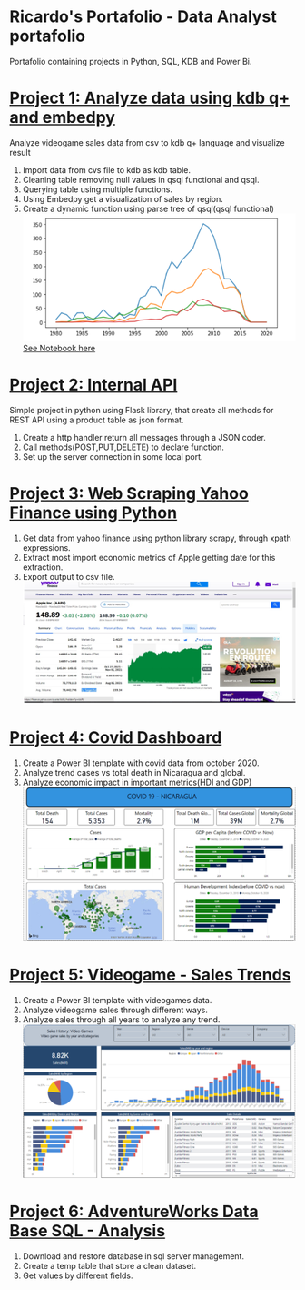 # Ricardo's Portafolio - Data Analyst portafolio

Portafolio containing projects in Python, SQL, KDB and Power Bi.

# [Project 1: Analyze data using kdb q+ and embedpy](https://github.com/MrRicardoAcuna7/KDBQ_analyze_videgames_sales_data)
Analyze videogame sales data from csv to kdb q+ language and visualize result

1. Import data from cvs file to kdb as kdb table.
2. Cleaning table removing null values in qsql functional and qsql.
2. Querying table using multiple functions.
3. Using Embedpy get a visualization of sales by region.
4. Create a dynamic function using parse tree of qsql(qsql functional)
![alt text](videgame_sales.PNG)  
[See Notebook here](https://github.com/MrRicardoAcuna7/KDBQ_analyze_videgames_sales_data/blob/main/analyze_vgsales.ipynb)

# [Project 2: Internal API](https://github.com/MrRicardoAcuna7/local_API_server)
Simple project in python using Flask library, that create all methods for REST API using a product table as json format.  

1. Create a http handler return all messages through a JSON coder.  
2. Call methods(POST,PUT,DELETE) to declare function.  
3. Set up the server connection in some local port.  

# [Project 3: Web Scraping Yahoo Finance using Python](https://github.com/MrRicardoAcuna7/WebScraping_Finance_Apple)
1. Get data from yahoo finance using python library scrapy, through xpath expressions.  
2. Extract most import economic metrics of Apple getting date for this extraction.  
3. Export output to csv file.  
![alt text](Yahoo_Apple.jpg)  

# [Project 4: Covid Dashboard](https://github.com/MrRicardoAcuna7/PowerBIProjects)
1. Create a Power BI template with covid data from october 2020.  
2. Analyze trend cases vs total death in Nicaragua and global.  
3. Analyze economic impact in important metrics(HDI and GDP)  
![alt text](Covid.PNG)

# [Project 5: Videogame - Sales Trends](https://github.com/MrRicardoAcuna7/PowerBIProjects)
1. Create a Power BI template with videogames data.  
2. Analyze videogame sales through different ways.  
3. Analyze sales through all years to analyze any trend.  
![alt text](Videogame.PNG)  

# [Project 6: AdventureWorks Data Base SQL - Analysis](https://github.com/MrRicardoAcuna7/AdventureWorks2019DB_SQL_Analysis)
1. Download and restore database in sql server management.  
2. Create a temp table that store a clean dataset.  
3. Get values by different fields.  

